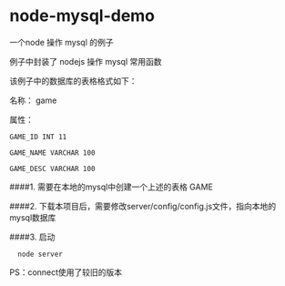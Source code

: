 # node-mysql-demo

一个node 操作 mysql 的例子

例子中封装了 nodejs  操作 mysql 常用函数

该例子中的数据库的表格格式如下：

名称： game

属性：

```
GAME_ID INT 11

GAME_NAME VARCHAR 100

GAME_DESC VARCHAR 100
```

####1. 需要在本地的mysql中创建一个上述的表格 GAME

####2. 下载本项目后，需要修改server/config/config.js文件，指向本地的mysql数据库

####3. 启动

```
  node server
```

PS：connect使用了较旧的版本
